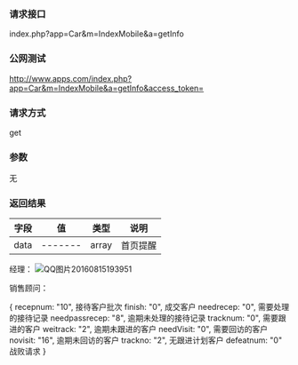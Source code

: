 ### **请求接口**
index.php?app=Car&m=IndexMobile&a=getInfo


### **公网测试**
http://www.apps.com/index.php?app=Car&m=IndexMobile&a=getInfo&access_token=

### **请求方式**
get


### **参数**
无

### **返回结果**
|字段        |值          |类型    |说明        |
| ---------  |--------    |-------- |--------  |
|data|-------   |array  |首页提醒  |

经理：
![QQ图片20160815193951](http://192.168.1.240/uploads/ranmufei/apps/96dcd80dcb/QQ%E5%9B%BE%E7%89%8720160815193951.png)

销售顾问：

{
    recepnum: "10",         接待客户批次
    finish: "0",            成交客户
    needrecep: "0",         需要处理的接待记录
    needpassrecep: "8",     逾期未处理的接待记录
    tracknum: "0",          需要跟进的客户
    weitrack: "2",          逾期未跟进的客户
    needVisit: "0",         需要回访的客户
    novisit: "16",          逾期未回访的客户
    trackno: "2",           无跟进计划客户
    defeatnum: "0"          战败请求
}
